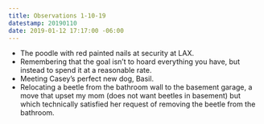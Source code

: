 ```yaml
---
title: Observations 1-10-19
datestamp: 20190110
date: 2019-01-12 17:17:00 -06:00
---
```


- The poodle with red painted nails at security at LAX.
- Remembering that the goal isn’t to hoard everything you have, but instead to spend it at a reasonable rate.
- Meeting Casey’s perfect new dog, Basil.
- Relocating a beetle from the bathroom wall to the basement garage, a move that upset my mom (does not want beetles in basement) but which technically satisfied her request of removing the beetle from the bathroom.
